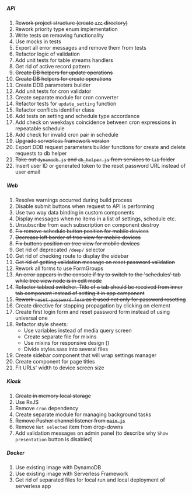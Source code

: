 ##### API
1. ~~Rework project structure (create `src` directory)~~
1. Rework priority type enum implementation
1. Write tests on removing functionality
1. Use mocks in tests
1. Export all error messages and remove them from tests
1. Refactor logic of validation
1. Add unit tests for table streams handlers 
1. Get rid of active record pattern
1. ~~Create DB helpers for update operations~~
1. ~~Create DB helpers for create operations~~
1. Create DDB parameters builder
1. Add unit tests for cron validator
1. Create separate module for cron converter
1. Refactor tests for `update_setting` function
1. Refactor conflicts identifier class
1. Add tests on setting and schedule type accordance
1. Add check on weekdays coincidence between cron expressions in repeatable schedule
1. Add check for invalid cron pair in schedule
1. ~~Upgrade serverless framework version~~
1. Export DDB request parameters builder functions for create and delete requests to db helper
1. ~~Take out `dynamodb.js` and `db_helper.js` from services to `lib` folder~~
1. Insert user ID or generated token to the reset password URL instead of user email

##### Web
1. Resolve warnings occurred during build process
1. Disable submit buttons when request to API is performing
1. Use two way data binding in custom components
1. Display messages when no items in a list of settings, schedule etc.
1. Unsubscribe from each subscription on component destroy
1. ~~Fix remove schedule button position for mobile devices~~
1. ~~Decrease left border of tree view for mobile devices~~
1. ~~Fix buttons position on tree view for mobile devices~~
1. Get rid of deprecated `/deep/` selector
1. Get rid of checking route to display the sidebar
1. ~~Get rid of getting validation message on reset password validation~~
1. Rework all forms to use FormGroups
1. ~~An error appears in the console if try to switch to the 'schedules' tab while tree view node is in edit mode~~ 
1. ~~Refactor tabbed switcher. Title of a tab should be received from inner tab component instead of setting it in app component~~
1. ~~Rework `reset-password-form` as it used not only for password resetting~~
1. Create directive for stopping propagation by clicking on element
1. Create first login form and reset password form instead of using universal one
1. Refactor style sheets: 
    * Use variables instead of media query screen
    * Create separate file for mixins
    * Use mixins for responsive design ()
    * Divide styles.sass into several files
1. Create sidebar component that will wrap settings manager
1. Create component for page titles
1. Fit URLs' width to device screen size

##### Kiosk
1. ~~Create in memory local storage~~
1. Use RxJS
1. Remove `cron` dependency
1. Create separate module for managing background tasks
1. ~~Remove Pusher channel listener from `main.js`~~
1. Remove `Not selected` item from drop-downs
1. Add validation messages on admin panel (to describe why `Show presentation` button is disabled)

##### Docker
1. Use existing image with DynamoDB
1. Use existing image with Serverless Framework
1. Get rid of separated files for local run and local deployment of serverless app

